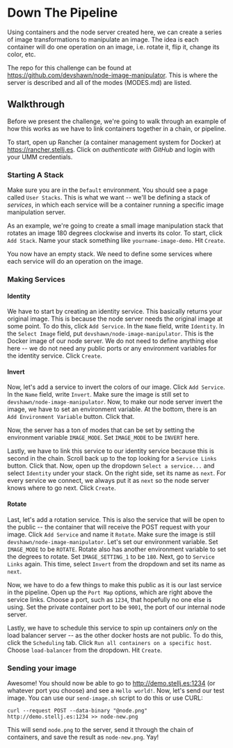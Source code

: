 # Down The Pipeline

Using containers and the node server created here, we can create a series of image transformations to manipulate an image. The idea is each container will do one operation on an image, i.e. rotate it, flip it, change its color, etc.

The repo for this challenge can be found at https://github.com/devshawn/node-image-manipulator. This is where the server is described and all of the modes (MODES.md) are listed.

## Walkthrough

Before we present the challenge, we're going to walk through an example of how this works as we have to link containers together in a chain, or pipeline.

To start, open up Rancher (a container management system for Docker) at https://rancher.stellj.es. Click on *authenticate with GitHub* and login with your UMM credentials.

### Starting A Stack

Make sure you are in the `Default` environment. You should see a page called `User Stacks`. This is what we want -- we'll be defining a stack of *services*, in which each service will be a container running a specific image manipulation server.

As an example, we're going to create a small image manipulation stack that rotates an image 180 degrees clockwise and inverts its color. To start, click `Add Stack`. Name your stack something like `yourname-image-demo`. Hit `Create`.

You now have an empty stack. We need to define some services where each service will do an operation on the image.

### Making Services
#### Identity
We have to start by creating an identity service. This basically returns your original image. This is because the node server needs the original image at some point. To do this, click `Add Service`. In the `Name` field, write `Identity`. In the `Select Image` field, put `devshawn/node-image-manipulator`. This is the Docker image of our node server. We do not need to define anything else here -- we do not need any public ports or any environment variables for the identity service. Click `Create`.

#### Invert
Now, let's add a service to invert the colors of our image. Click `Add Service`. In the `Name` field, write `Invert`. Make sure the image is still set to `devshawn/node-image-manipulator`. Now, to make our node server invert the image, we have to set an environment variable. At the bottom, there is an `Add Environment Variable` button. Click that.

Now, the server has a ton of modes that can be set by setting the environment variable `IMAGE_MODE`. Set `IMAGE_MODE` to be `INVERT` here.

Lastly, we have to link this service to our identity service because this is second in the chain. Scroll back up to the top looking for a `Service Links` button. Click that. Now, open up the dropdown `Select a service...` and select `Identity` under your stack. On the right side, set its name as `next`. For every service we connect, we always put it as `next` so the node server knows where to go next. Click `Create`.

#### Rotate
Last, let's add a rotation service. This is also the service that will be open to the public -- the container that will receive the POST request with your image. Click `Add Service` and name it `Rotate`. Make sure the image is still `devshawn/node-image-manipulator`. Let's set our environment variable. Set `IMAGE_MODE` to be `ROTATE`. Rotate also has another environment variable to set the degrees to rotate. Set `IMAGE_SETTING_1` to be `180`. Next, go to `Service Links` again. This time, select `Invert` from the dropdown and set its name as `next`.

Now, we have to do a few things to make this public as it is our last service in the pipeline. Open up the `Port Map` options, which are right above the service links. Choose a port, such as `1234`, that hopefully no one else is using. Set the private container port to be `9001`, the port of our internal node server.

Lastly, we have to schedule this service to spin up containers *only* on the load balancer server -- as the other docker hosts are not public. To do this, click the `Scheduling` tab. Click `Run all containers on a specific host`. Choose `load-balancer` from the dropdown. Hit `Create`.

### Sending your image

Awesome! You should now be able to go to http://demo.stellj.es:1234 (or whatever port you choose) and see a `Hello world!`. Now, let's send our test image. You can use our `send-image.sh` script to do this or use CURL:

```
curl --request POST --data-binary "@node.png" http://demo.stellj.es:1234 >> node-new.png
```

This will send `node.png` to the server, send it through the chain of containers, and save the result as `node-new.png`. Yay!
